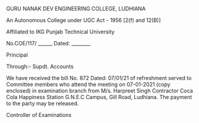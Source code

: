 GURU NANAK DEV ENGINEERING COLLEGE, LUDHIANA

An Autonomous College under UGC Act - 1956 [2(f) and 12(B)]

Affiliated to IKG Punjab Technical University

No.COE/117/ ______
Dated: ________


Principal

Through:-  Supdt. Accounts

We have received the bill No. 872 Dated: 07/01/21 of refreshment served to Committee members who attend the meeting on 07-01-2021 (copy enclosed) in examination branch from M/s. Harpreet Singh Contractor Coca Cola Happiness Station G.N.E.C Campus, Gill Road, Ludhiana. The payment to the party may be released.


Controller of Examinations
 

